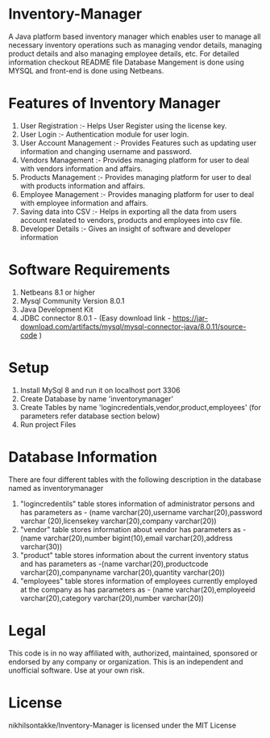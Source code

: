 # Inventory-Manager
A Java platform based inventory manager which enables user to manage all necessary inventory operations such as managing vendor details, managing product details and also managing employee details, etc. For detailed information checkout README file
Database Mangement is done using MYSQL and front-end is done using Netbeans.
# Features of Inventory Manager
1. User Registration :- Helps User Register using the license key.
2. User Login :- Authentication module for user login.
3. User Account Management :- Provides Features such as updating user information and changing username and password. 
4. Vendors Management :- Provides managing platform for user to deal with vendors information and affairs.
5. Products Management :- Provides managing platform for user to deal with products information and affairs.
6. Employee Management :- Provides managing platform for user to deal with employee information and affairs.
7. Saving data into CSV :- Helps in exporting all the data from users account realated to vendors, products and employees into csv file.
8. Developer Details :- Gives an insight of software and developer information
# Software Requirements 
1. Netbeans 8.1 or higher
2. Mysql Community Version 8.0.1
3. Java Development Kit
4. JDBC connector 8.0.1 - (Easy download link - https://jar-download.com/artifacts/mysql/mysql-connector-java/8.0.11/source-code )
# Setup
1. Install MySql 8 and run it on localhost port 3306
2. Create Database by name 'inventorymanager'
3. Create Tables by name 'logincredentials,vendor,product,employees' (for parameters refer database section below)
4. Run project Files 
# Database Information
There are four different tables with the following description in the database named as inventorymanager
1. "logincredentils" table stores information of administrator persons and has parameters as - (name varchar(20),username varchar(20),password varchar (20),licensekey varchar(20),company varchar(20))
2. "vendor" table stores information about vendor has parameters as - (name varchar(20),number bigint(10),email varchar(20),address varchar(30))
3. "product" table stores information about the current inventory status and has parameters as -(name varchar(20),productcode varchar(20),companyname varchar(20),quantity varchar(20))
4. "employees" table stores information of employees currently employed at the company as has parameters as - (name varchar(20),employeeid varchar(20),category varchar(20),number varchar(20))
# Legal
This code is in no way affiliated with, authorized, maintained, sponsored or endorsed by any company or organization. This is an independent and unofficial software. Use at your own risk.
# License 
nikhilsontakke/Inventory-Manager is licensed under the
MIT License

